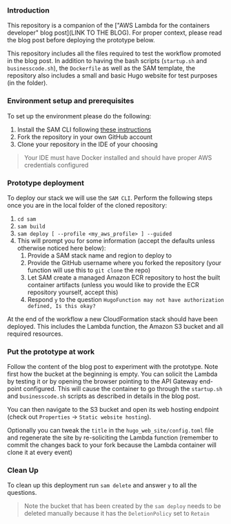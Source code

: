 ### Introduction

This repository is a companion of the ["AWS Lambda for the containers developer" blog post](LINK TO THE BLOG). For proper context, please read the blog post before deploying the prototype below.

This repository includes all the files required to test the workflow promoted in the blog post. In addition to having the bash scripts (`startup.sh` and `businesscode.sh`), the `Dockerfile` as well as the SAM template, the repository also includes a small and basic Hugo website for test purposes (in the [](./hugo_web_site) folder). 

### Environment setup and prerequisites

To set up the environment please do the following: 

1. Install the SAM CLI following [these instructions](https://docs.aws.amazon.com/serverless-application-model/latest/developerguide/install-sam-cli.html)
1. Fork the repository in your own GitHub account
1. Clone your repository in the IDE of your choosing

> Your IDE must have Docker installed and should have proper AWS credentials configured

### Prototype deployment

To deploy our stack we will use the `SAM CLI`. Perform the following steps once you are in the local folder of the cloned repository:

1. `cd sam`
1. `sam build`
1. `sam deploy [ --profile <my_aws_profile> ] --guided`
  1. This will prompt you for some information (accept the defaults unless otherwise noticed here below):
     1. Provide a SAM stack name and region to deploy to
     1. Provide the GitHub username where you forked the repository (your function will use this to `git clone` the repo) 
     1. Let SAM create a managed Amazon ECR repository to host the built container artifacts (unless you would like to provide the ECR repository yourself, accept this)
     1. Respond `y` to the question `HugoFunction may not have authorization defined, Is this okay?`

At the end of the workflow a new CloudFormation stack should have been deployed. This includes the Lambda function, the Amazon S3 bucket and all required resources.

### Put the prototype at work

Follow the content of the blog post to experiment with the prototype. Note first how the bucket at the beginning is empty. You can solicit the Lambda by testing it or by opening the browser pointing to the API Gateway end-point configured. This will cause the container to go through the `startup.sh` and `businesscode.sh` scripts as described in details in the blog post. 

You can then navigate to the S3 bucket and open its web hosting endpoint (check out `Properties` -> `Static website hosting`). 

Optionally you can tweak the `title` in the `hugo_web_site/config.toml` file and regenerate the site by re-soliciting the Lambda function (remember to commit the changes back to your fork because the Lambda container will clone it at every event)

### Clean Up

To clean up this deployment run `sam delete` and answer `y` to all the questions.

> Note the bucket that has been created by the `sam deploy` needs to be deleted manually because it has the `DeletionPolicy` set to `Retain` 